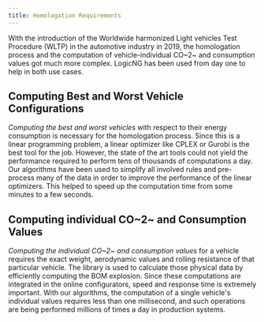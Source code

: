```yaml
---
title: Homologation Requirements
---
```


With the introduction of the Worldwide harmonized Light vehicles Test Procedure (WLTP) in the automotive industry in 2019, the homologation process and the computation of vehicle-individual CO~2~ and consumption values got much more complex. LogicNG has been used from day one to help in both use cases.


## Computing Best and Worst Vehicle Configurations

*Computing the best and worst vehicles* with respect to their energy consumption is necessary for the homologation process. Since this is a linear programming problem, a linear optimizer like CPLEX or Gurobi is the best tool for the job. However, the state of the art tools could not yield the performance required to perform tens of thousands of computations a day. Our algorithms have been used to simplify all involved rules and pre-process many of the data in order to improve the performance of the linear optimizers. This helped to speed up the computation time from some minutes to a few seconds.


## Computing individual CO~2~ and Consumption Values

*Computing the individual CO~2~ and consumption values* for a vehicle requires the exact weight, aerodynamic values and rolling resistance of that particular vehicle. The library is used to calculate those physical data by efficiently computing the BOM explosion. Since these computations are integrated in the online configurators, speed and response time is extremely important. With our algorithms, the computation of a single vehicle's individual values requires less than one millisecond, and such operations are being performed millions of times a day in production systems.

